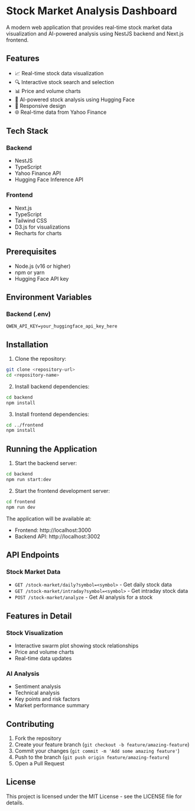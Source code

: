 # Stock Market Analysis Dashboard

A modern web application that provides real-time stock market data visualization and AI-powered analysis using NestJS backend and Next.js frontend.

## Features

- 📈 Real-time stock data visualization
- 🔍 Interactive stock search and selection
- 📊 Price and volume charts
- 🤖 AI-powered stock analysis using Hugging Face
- 📱 Responsive design
- 🌐 Real-time data from Yahoo Finance

## Tech Stack

### Backend
- NestJS
- TypeScript
- Yahoo Finance API
- Hugging Face Inference API

### Frontend
- Next.js
- TypeScript
- Tailwind CSS
- D3.js for visualizations
- Recharts for charts

## Prerequisites

- Node.js (v16 or higher)
- npm or yarn
- Hugging Face API key

## Environment Variables

### Backend (.env)
```
QWEN_API_KEY=your_huggingface_api_key_here
```

## Installation

1. Clone the repository:
```bash
git clone <repository-url>
cd <repository-name>
```

2. Install backend dependencies:
```bash
cd backend
npm install
```

3. Install frontend dependencies:
```bash
cd ../frontend
npm install
```

## Running the Application

1. Start the backend server:
```bash
cd backend
npm run start:dev
```

2. Start the frontend development server:
```bash
cd frontend
npm run dev
```

The application will be available at:
- Frontend: http://localhost:3000
- Backend API: http://localhost:3002

## API Endpoints

### Stock Market Data
- `GET /stock-market/daily?symbol=<symbol>` - Get daily stock data
- `GET /stock-market/intraday?symbol=<symbol>` - Get intraday stock data
- `POST /stock-market/analyze` - Get AI analysis for a stock

## Features in Detail

### Stock Visualization
- Interactive swarm plot showing stock relationships
- Price and volume charts
- Real-time data updates

### AI Analysis
- Sentiment analysis
- Technical analysis
- Key points and risk factors
- Market performance summary

## Contributing

1. Fork the repository
2. Create your feature branch (`git checkout -b feature/amazing-feature`)
3. Commit your changes (`git commit -m 'Add some amazing feature'`)
4. Push to the branch (`git push origin feature/amazing-feature`)
5. Open a Pull Request

## License

This project is licensed under the MIT License - see the LICENSE file for details. 